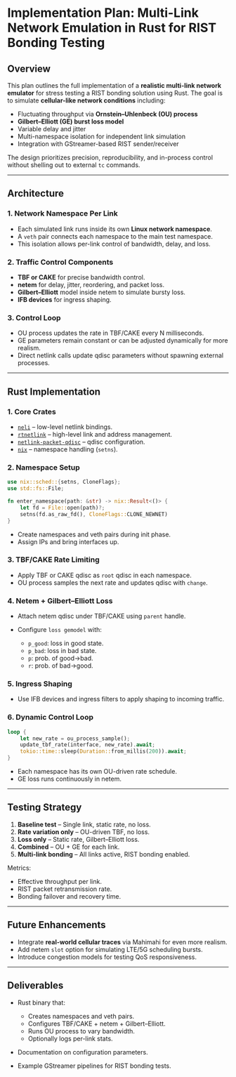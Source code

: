 # Implementation Plan: Multi-Link Network Emulation in Rust for RIST Bonding Testing

## Overview

This plan outlines the full implementation of a **realistic multi-link network emulator** for stress testing a RIST bonding solution using Rust. The goal is to simulate **cellular-like network conditions** including:

* Fluctuating throughput via **Ornstein–Uhlenbeck (OU) process**
* **Gilbert–Elliott (GE) burst loss model**
* Variable delay and jitter
* Multi-namespace isolation for independent link simulation
* Integration with GStreamer-based RIST sender/receiver

The design prioritizes precision, reproducibility, and in-process control without shelling out to external `tc` commands.

---

## Architecture

### 1. **Network Namespace Per Link**

* Each simulated link runs inside its own **Linux network namespace**.
* A `veth` pair connects each namespace to the main test namespace.
* This isolation allows per-link control of bandwidth, delay, and loss.

### 2. **Traffic Control Components**

* **TBF or CAKE** for precise bandwidth control.
* **netem** for delay, jitter, reordering, and packet loss.
* **Gilbert–Elliott** model inside netem to simulate bursty loss.
* **IFB devices** for ingress shaping.

### 3. **Control Loop**

* OU process updates the rate in TBF/CAKE every N milliseconds.
* GE parameters remain constant or can be adjusted dynamically for more realism.
* Direct netlink calls update qdisc parameters without spawning external processes.

---

## Rust Implementation

### 1. **Core Crates**

* [`neli`](https://crates.io/crates/neli) – low-level netlink bindings.
* [`rtnetlink`](https://crates.io/crates/rtnetlink) – high-level link and address management.
* [`netlink-packet-qdisc`](https://crates.io/crates/netlink-packet-qdisc) – qdisc configuration.
* [`nix`](https://crates.io/crates/nix) – namespace handling (`setns`).

### 2. **Namespace Setup**

```rust
use nix::sched::{setns, CloneFlags};
use std::fs::File;

fn enter_namespace(path: &str) -> nix::Result<()> {
    let fd = File::open(path)?;
    setns(fd.as_raw_fd(), CloneFlags::CLONE_NEWNET)
}
```

* Create namespaces and veth pairs during init phase.
* Assign IPs and bring interfaces up.

### 3. **TBF/CAKE Rate Limiting**

* Apply TBF or CAKE qdisc as `root` qdisc in each namespace.
* OU process samples the next rate and updates qdisc with `change`.

### 4. **Netem + Gilbert–Elliott Loss**

* Attach netem qdisc under TBF/CAKE using `parent` handle.
* Configure `loss gemodel` with:

  * `p_good`: loss in good state.
  * `p_bad`: loss in bad state.
  * `p`: prob. of good→bad.
  * `r`: prob. of bad→good.

### 5. **Ingress Shaping**

* Use IFB devices and ingress filters to apply shaping to incoming traffic.

### 6. **Dynamic Control Loop**

```rust
loop {
    let new_rate = ou_process_sample();
    update_tbf_rate(interface, new_rate).await;
    tokio::time::sleep(Duration::from_millis(200)).await;
}
```

* Each namespace has its own OU-driven rate schedule.
* GE loss runs continuously in netem.

---

## Testing Strategy

1. **Baseline test** – Single link, static rate, no loss.
2. **Rate variation only** – OU-driven TBF, no loss.
3. **Loss only** – Static rate, Gilbert–Elliott loss.
4. **Combined** – OU + GE for each link.
5. **Multi-link bonding** – All links active, RIST bonding enabled.

Metrics:

* Effective throughput per link.
* RIST packet retransmission rate.
* Bonding failover and recovery time.

---

## Future Enhancements

* Integrate **real-world cellular traces** via Mahimahi for even more realism.
* Add netem `slot` option for simulating LTE/5G scheduling bursts.
* Introduce congestion models for testing QoS responsiveness.

---

## Deliverables

* Rust binary that:

  * Creates namespaces and veth pairs.
  * Configures TBF/CAKE + netem + Gilbert–Elliott.
  * Runs OU process to vary bandwidth.
  * Optionally logs per-link stats.
* Documentation on configuration parameters.
* Example GStreamer pipelines for RIST bonding tests.
